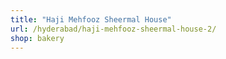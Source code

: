 ```yaml
---
title: "Haji Mehfooz Sheermal House"
url: /hyderabad/haji-mehfooz-sheermal-house-2/
shop: bakery
---
```

